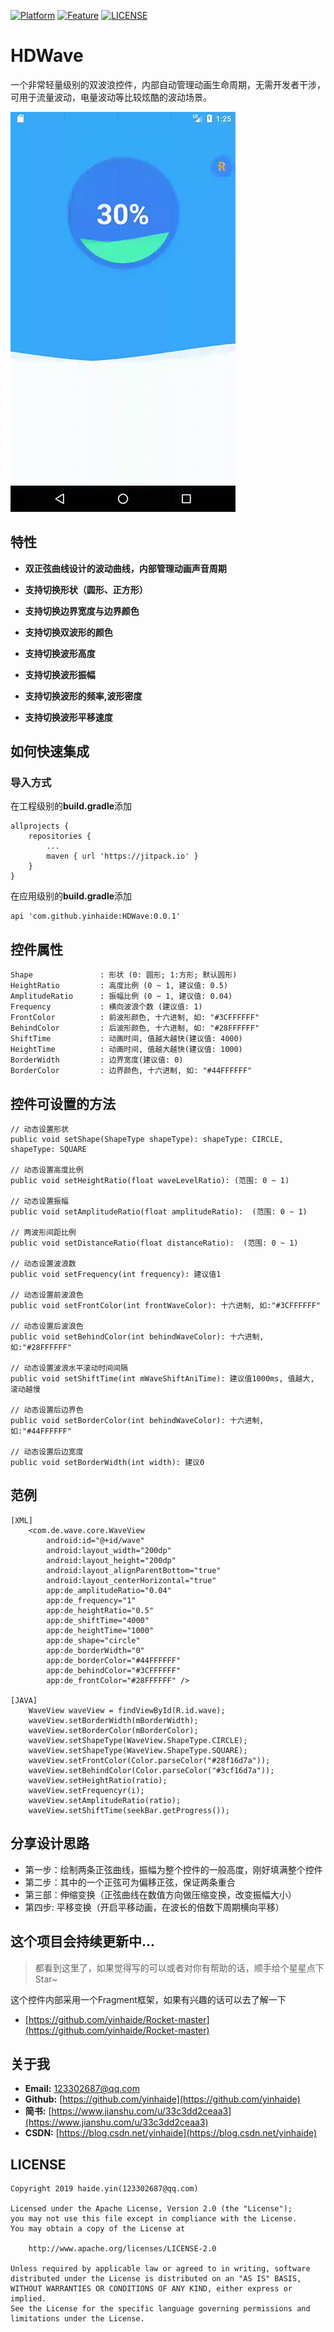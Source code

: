 [![Platform](https://img.shields.io/badge/平台-%20Android%20-brightgreen.svg)](https://github.com/yinhaide/Rocket-master/wiki)
[![Feature](https://img.shields.io/badge/特性-%20轻量级%20%7C%20稳定%20%20%7C%20强大%20-brightgreen.svg)](https://github.com/yinhaide/Rocket-master/wiki)
[![LICENSE](https://img.shields.io/hexpm/l/plug.svg)](https://www.apache.org/licenses/LICENSE-2.0)

# HDWave
一个非常轻量级别的双波浪控件，内部自动管理动画生命周期，无需开发者干涉，可用于流量波动，电量波动等比较炫酷的波动场景。

<img src="image/wave.gif" width = "360px"/>

## 特性
+ **双正弦曲线设计的波动曲线，内部管理动画声音周期**

+ **支持切换形状（圆形、正方形）**

+ **支持切换边界宽度与边界颜色**

+ **支持切换双波形的颜色**

+ **支持切换波形高度**

+ **支持切换波形振幅**

+ **支持切换波形的频率,波形密度**

+ **支持切换波形平移速度**

## 如何快速集成

### 导入方式
在工程级别的**build.gradle**添加
```
allprojects {
    repositories {
        ...
        maven { url 'https://jitpack.io' }
    }
}
```
在应用级别的**build.gradle**添加
```
api 'com.github.yinhaide:HDWave:0.0.1'
```

## 控件属性
```
Shape               : 形状 (0: 圆形; 1:方形; 默认圆形)
HeightRatio         : 高度比例 (0 ~ 1, 建议值: 0.5)
AmplitudeRatio      : 振幅比例 (0 ~ 1, 建议值: 0.04)
Frequency           : 横向波浪个数 (建议值: 1)
FrontColor          : 前波形颜色, 十六进制, 如: "#3CFFFFFF"
BehindColor         : 后波形颜色, 十六进制, 如: "#28FFFFFF"
ShiftTime           : 动画时间, 值越大越快(建议值: 4000)
HeightTime          : 动画时间, 值越大越快(建议值: 1000)
BorderWidth         : 边界宽度(建议值: 0)
BorderColor         : 边界颜色, 十六进制, 如: "#44FFFFFF"
```
## 控件可设置的方法
```
// 动态设置形状
public void setShape(ShapeType shapeType): shapeType: CIRCLE, shapeType: SQUARE

// 动态设置高度比例
public void setHeightRatio(float waveLevelRatio): (范围: 0 ~ 1)

// 动态设置振幅
public void setAmplitudeRatio(float amplitudeRatio):  (范围: 0 ~ 1)

// 两波形间距比例
public void setDistanceRatio(float distanceRatio):  (范围: 0 ~ 1)

// 动态设置波浪数
public void setFrequency(int frequency): 建议值1

// 动态设置前波浪色
public void setFrontColor(int frontWaveColor): 十六进制, 如:"#3CFFFFFF"

// 动态设置后波浪色
public void setBehindColor(int behindWaveColor): 十六进制, 如:"#28FFFFFF"

// 动态设置波浪水平滚动时间间隔
public void setShiftTime(int mWaveShiftAniTime): 建议值1000ms, 值越大, 滚动越慢

// 动态设置后边界色
public void setBorderColor(int behindWaveColor): 十六进制, 如:"#44FFFFFF"

// 动态设置后边宽度
public void setBorderWidth(int width): 建议0
```
## 范例
```
[XML]
    <com.de.wave.core.WaveView
        android:id="@+id/wave"
        android:layout_width="200dp"
        android:layout_height="200dp"
        android:layout_alignParentBottom="true"
        android:layout_centerHorizontal="true"
        app:de_amplitudeRatio="0.04"
        app:de_frequency="1"
        app:de_heightRatio="0.5"
        app:de_shiftTime="4000"
        app:de_heightTime="1000"
        app:de_shape="circle"
        app:de_borderWidth="0"
        app:de_borderColor="#44FFFFFF"
        app:de_behindColor="#3CFFFFFF"
        app:de_frontColor="#28FFFFFF" />

[JAVA] 
    WaveView waveView = findViewById(R.id.wave);
    waveView.setBorderWidth(mBorderWidth);
    waveView.setBorderColor(mBorderColor);
    waveView.setShapeType(WaveView.ShapeType.CIRCLE);
    waveView.setShapeType(WaveView.ShapeType.SQUARE);
    waveView.setFrontColor(Color.parseColor("#28f16d7a"));
    waveView.setBehindColor(Color.parseColor("#3cf16d7a"));
    waveView.setHeightRatio(ratio);
    waveView.setFrequencyr(i);
    waveView.setAmplitudeRatio(ratio);
    waveView.setShiftTime(seekBar.getProgress());
```

## 分享设计思路
+ 第一步：绘制两条正弦曲线，振幅为整个控件的一般高度，刚好填满整个控件
+ 第二步：其中的一个正弦可为偏移正弦，保证两条重合
+ 第三部：伸缩变换（正弦曲线在数值方向做压缩变换，改变振幅大小）
+ 第四步: 平移变换（开启平移动画，在波长的倍数下周期横向平移）

## 这个项目会持续更新中... 
> 都看到这里了，如果觉得写的可以或者对你有帮助的话，顺手给个星星点下Star~

这个控件内部采用一个Fragment框架，如果有兴趣的话可以去了解一下
+ [https://github.com/yinhaide/Rocket-master](https://github.com/yinhaide/Rocket-master)

## 关于我
+ **Email:** [123302687@qq.com](123302687@qq.com)
+ **Github:** [https://github.com/yinhaide](https://github.com/yinhaide)
+ **简书:** [https://www.jianshu.com/u/33c3dd2ceaa3](https://www.jianshu.com/u/33c3dd2ceaa3)
+ **CSDN:** [https://blog.csdn.net/yinhaide](https://blog.csdn.net/yinhaide)

## LICENSE
````
Copyright 2019 haide.yin(123302687@qq.com)

Licensed under the Apache License, Version 2.0 (the "License");
you may not use this file except in compliance with the License.
You may obtain a copy of the License at

    http://www.apache.org/licenses/LICENSE-2.0

Unless required by applicable law or agreed to in writing, software
distributed under the License is distributed on an "AS IS" BASIS,
WITHOUT WARRANTIES OR CONDITIONS OF ANY KIND, either express or implied.
See the License for the specific language governing permissions and
limitations under the License.
````